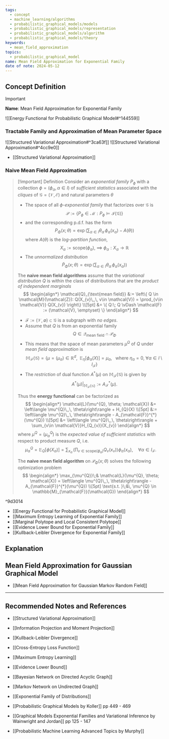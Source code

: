 ```yaml
---
tags:
  - concept
  - machine_learning/algorithms
  - probabilistic_graphical_models/models
  - probabilistic_graphical_models/representation
  - probabilistic_graphical_models/algorithm
  - probabilistic_graphical_models/theory
keywords:
  - mean_field_approximation
topics:
  - probabilistic_graphical_model
name: Mean Field Approximation for Exponential Family
date of note: 2024-05-12
---
```


## Concept Definition

>[!important]
>**Name**: Mean Field Approximation for Exponential Family

![[Energy Functional for Probabilistic Graphical Model#^144559]]

### Tractable Family and Approximation of Mean Parameter Space

![[Structured Variational Approximation#^3ca63f]]
![[Structured Variational Approximation#^4cc9e0]]

- [[Structured Variational Approximation]]

### Naive Mean Field Approximation

>[!important] Definition
>Consider an *exponential family* $P_{\phi}$ with a collection $\phi = (\phi_{\alpha}, \alpha \in I)$ of *sufficient statistics* associated with the *cliques* of $\mathcal{G} = (\mathcal{V}, \mathcal{E})$ and natural parameters $\theta$
>- The space of all *$\phi$-exponential family* that factorizes over $\mathcal{G}$ is $$\mathscr{P} := \left\{P_{\phi} \in \mathcal{M}:  P_{\phi} \vDash \mathcal{I}(\mathcal{G}) \right\}$$ 
>- and the corresponding p.d.f. has the form $$P_{\Phi}(x; \theta) = \exp \left(\sum_{\alpha \in I} \theta_{\alpha }\,\phi_{\alpha }(x_{\alpha}) - A(\theta)\right)$$ where  $A(\theta)$ is the *log-partition function*, $$X_{\alpha} := \text{scope}(\phi_{\alpha}),\; \implies\; \phi_{\alpha}: X_{\alpha} \to \mathbb{R}$$
>- The *unnormalized distribution* $$\tilde{P}_{\Phi}(x; \theta) = \exp \left(\sum_{\alpha \in I} \theta_{\alpha }\,\phi_{\alpha }(x_{\alpha})\right)$$
>  
>The **naive mean field algorithms** assume that the *variational distribution* $Q$ is within the class of distributions that are the *product of independent marginals*
>$$
>\begin{align*}
>\mathcal{Q}_{\text{mean field}} &:= \left\{ Q \in \mathcal{M}(\mathcal{Z}): Q(X_{v}\,,\, v\in \mathcal{V}) = \prod_{v\in \mathcal{V}} Q(X_{v}) \right\} \\[5pt]
>&=  \{ Q:\; Q \vDash \mathcal{F} := (\mathcal{V}, \emptyset) \}
>\end{align*}
>$$
>- $\mathcal{F}:= (\mathcal{V}, \emptyset) \subset \mathcal{G}$ is a subgraph with *no edges*.
>- Assume that $Q$ is from an exponential family $$Q \in \mathcal{Q}_{\text{mean field}}\cap \mathscr{P}_{\Phi}$$
>- This means that the space of mean parameters $\mu^{Q}$ of $Q$ under *mean field approximation* is $$\mathbb{M}_{\mathcal{F}}(\mathcal{G}) = \{\mu = (\mu_{\alpha}) \in \mathbb{R}^{d}, \;\; \mathbb{E}_{ \eta }\left[  \phi_{\alpha}(X) \right] =  \mu_{\alpha}, \;\; \text{ where }\eta_{\alpha} = 0,\; \forall \alpha\in I \setminus I_{\mathcal{F}} \}$$ 
>- The *restriction* of dual function $A^{*}(\mu)$ on $\mathbb{M}_{\mathcal{F}}(\mathcal{G})$ is given by $$A^{*}(\mu)\big|_{\mathbb{M}_{\mathcal{F}}(\mathcal{G})} := A_{\mathcal{F}}^{*}(\mu).$$
>
>Thus the **energy functional** can be factorized as
>$$
>\begin{align*}
>\mathcal{L}(\mu^{Q}, \theta; \mathcal{X})  &= \left\langle  \mu^{Q}\,,\, \theta\right\rangle + H_{Q}(X)  \\[5pt]
>&:= \left\langle  \mu^{Q}\,,\, \theta\right\rangle - A_{\mathcal{F}}^{*}(\mu^{Q})  \\[5pt]
>&= \left\langle  \mu^{Q}\,,\, \theta\right\rangle + \sum_{v\in \mathcal{V}}H_{Q_{v}}(X_{v})
>\end{align*}
>$$ 
>where $\mu^{Q} = (\mu_{\alpha}^{Q})$ is the *expected value of sufficient statistics* with respect to product measure $Q$, i.e. 
>$$
>\mu^{Q}_{\alpha} = \mathbb{E}_{ Q }\left[ \phi(X_{\alpha})\right] = \sum_{x_{\alpha}}\,\left(\prod_{v\in \text{scope}(\phi_{\alpha})}Q_{v}(x_{v})\right)\phi_{\alpha}(x_{\alpha}), \quad \forall \alpha\in I_{\mathcal{F}}.
>$$
>
>The **naive mean field algorithm** on $\mathcal{P}_{\Phi}(x; \theta)$ solves the following optimization problem
>$$
>\begin{align*}
>  \max_{\mu^{Q}}\;& \mathcal{L}(\mu^{Q}, \theta; \mathcal{X}) =  \left\langle  \mu^{Q}\,,\, \theta\right\rangle - A_{\mathcal{F}}^{*}(\mu^{Q}) \\[5pt]
>  \text{s.t. }\;&\, \mu^{Q} \in \mathbb{M}_{\mathcal{F}}(\mathcal{G})
>\end{align*}
>$$

^9d3014

- [[Energy Functional for Probabilistic Graphical Model]]
- [[Maximum Entropy Learning of Exponential Family]]
- [[Marginal Polytope and Local Consistent Polytope]]
- [[Evidence Lower Bound for Exponential Family]]
- [[Kullback-Leibler Divergence for Exponential Family]]


## Explanation




## Mean Field Approximation for Gaussian Graphical Model

- [[Mean Field Approximation for Gaussian Markov Random Field]]




-----------
##  Recommended Notes and References

- [[Structured Variational Approximation]]
- [[Information Projection and Moment Projection]]

- [[Kullback-Leibler Divergence]]
- [[Cross-Entropy Loss Function]]
- [[Maximum Entropy Learning]]
- [[Evidence Lower Bound]]


- [[Bayesian Network on Directed Acyclic Graph]]
- [[Markov Network on Undirected Graph]]
- [[Exponential Family of Distributions]]


- [[Probabilistic Graphical Models by Koller]] pp 449 - 469
- [[Graphical Models Exponential Families and Variational Inference by Wainwright and Jordan]] pp 125 - 147
- [[Probabilistic Machine Learning Advanced Topics by Murphy]]
